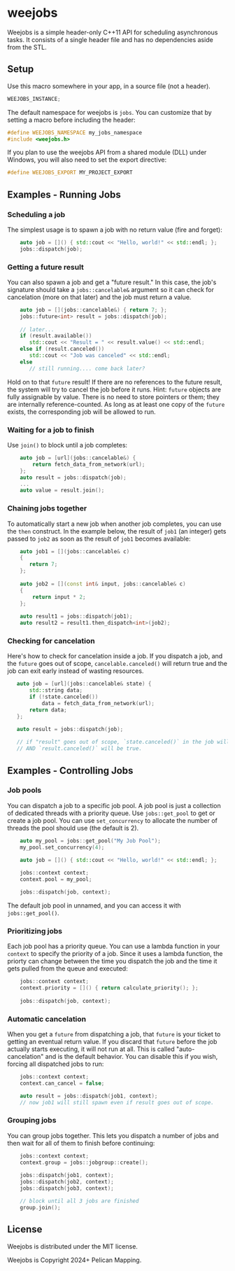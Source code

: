 # weejobs
Weejobs is a simple header-only C++11 API for scheduling asynchronous tasks. It consists of a single header file and has no dependencies aside from the STL.

## Setup

Use this macro somewhere in your app, in a source file (not a header).
```c++
WEEJOBS_INSTANCE;
```

The default namespace for weejobs is `jobs`. You can customize that by setting a macro before including the header:
```c++
#define WEEJOBS_NAMESPACE my_jobs_namespace
#include <weejobs.h>
```

If you plan to use the weejobs API from a shared module (DLL) under Windows, you will also need to set the export directive:
```c++
#define WEEJOBS_EXPORT MY_PROJECT_EXPORT
```

## Examples - Running Jobs

### Scheduling a job
The simplest usage is to spawn a job with no return value (fire and forget):
```c++
    auto job = []() { std::cout << "Hello, world!" << std::endl; };
    jobs::dispatch(job);
```

### Getting a future result
You can also spawn a job and get a "future result." In this case, the job's signature should take a `jobs::cancelable&` argument so it can check for cancelation (more on that later) and the job must return a value.
```c++
    auto job = [](jobs::cancelable&) { return 7; };
    jobs::future<int> result = jobs::dispatch(job);
    
    // later...
    if (result.available())
       std::cout << "Result = " << result.value() << std::endl;
    else if (result.canceled())
       std::cout << "Job was canceled" << std::endl;
    else
       // still running.... come back later?
```
Hold on to that `future` result! If there are no references to the future result, the system will try to cancel the job before it runs.
Hint: `future` objects are fully assignable by value. There is no need to store pointers or them; they are internally reference-counted. As long as at least one copy of the `future` exists, the corresponding job will be allowed to run. 

### Waiting for a job to finish
Use `join()` to block until a job completes:
```c++
    auto job = [url](jobs::cancelable&) {
        return fetch_data_from_network(url);
    };
    auto result = jobs::dispatch(job);
    ...
    auto value = result.join();
```

### Chaining jobs together
To automatically start a new job when another job completes, you can use the `then` construct. In the example below, the result of `job1` (an integer) gets passed to `job2` as soon as the result of `job1` becomes available:
```c++
    auto job1 = [](jobs::cancelable& c)
    {
       return 7;
    };
    
    auto job2 = [](const int& input, jobs::cancelable& c)
    {
        return input * 2;
    };
    
    auto result1 = jobs::dispatch(job1);
    auto result2 = result1.then_dispatch<int>(job2);
```

### Checking for cancelation
Here's how to check for cancelation inside a job. If you dispatch a job, and the `future` goes out of scope, `cancelable.canceled()` will return true and the job can exit early instead of wasting resources.
```c++
   auto job = [url](jobs::cancelable& state) {
       std::string data;
       if (!state.canceled())
           data = fetch_data_from_network(url);
       return data;
   };

   auto result = jobs::dispatch(job);
   
   // if "result" goes out of scope, `state.canceled()` in the job will return true
   // AND `result.canceled()` will be true.
```

## Examples - Controlling Jobs

### Job pools
You can dispatch a job to a specific job pool. A job pool is just a collection of dedicated threads with a priority queue. Use `jobs::get_pool` to get or create a job pool. You can use `set_concurrency` to allocate the number of threads the pool should use (the default is 2).
```c++
    auto my_pool = jobs::get_pool("My Job Pool");
    my_pool.set_concurrency(4);
    
    auto job = []() { std::cout << "Hello, world!" << std::endl; };

    jobs::context context;
    context.pool = my_pool;

    jobs::dispatch(job, context);
```
The default job pool in unnamed, and you can access it with `jobs::get_pool()`.

### Prioritizing jobs
Each job pool has a priority queue. You can use a lambda function in your `context` to specify the priority of a job. Since it uses a lambda function, the priorty can change between the time you dispatch the job and the time it gets pulled from the queue and executed:
```c++
    jobs::context context;
    context.priority = []() { return calculate_priority(); };
    
    jobs::dispatch(job, context);
```

### Automatic cancelation
When you get a `future` from dispatching a job, that `future` is your ticket to getting an eventual return value. If you discard that `future` before the job actually starts executing, it will not run at all. This is called "auto-cancelation" and is the default behavior. You can disable this if you wish, forcing all dispatched jobs to run:
```c++
    jobs::context context;
    context.can_cancel = false;

    auto result = jobs::dispatch(job1, context);
    // now job1 will still spawn even if result goes out of scope.
```

### Grouping jobs
You can group jobs together. This lets you dispatch a number of jobs and then wait for all of them to finish before continuing:
```c++
    jobs::context context;
    context.group = jobs::jobgroup::create();
    
    jobs::dispatch(job1, context);
    jobs::dispatch(job2, context);
    jobs::dispatch(job3, context);

    // block until all 3 jobs are finished
    group.join();
```

## License

Weejobs is distributed under the MIT license.

Weejobs is Copyright 2024+ Pelican Mapping.
